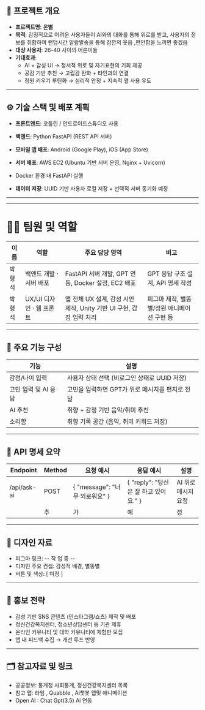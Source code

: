 ## 🌱 프로젝트 개요

- **프로젝트명**: **온별**
- **목적**: 감정적으로 어려운 사용자들이 AI와의 대화를 통해 위로를 받고, 사용자의 정보를 취합하여 랜덤시간 알람발송을 통해 잠깐의 웃음 ,편안함을 느끼면 좋겠음
- **대상 사용자**: 26-40 사이의 어른이들
- **기대효과**:
    - AI + 감성 UI → 정서적 위로 및 자기표현의 기회 제공
    - 공감 기반 추천 → 고립감 완화 + 타인과의 연결
    - 정원 키우기 루틴화 → 심리적 안정 + 지속적 앱 사용 유도

---

## ⚙️ 기술 스택 및 배포 계획

- **프론트엔드**: 코틀린 / 안드로이드스튜디오 사용

- **백엔드**: Python FastAPI (REST API 서버)

- **모바일 앱 배포**: Android (Google Play), iOS (App Store)

- **서버 배포**: AWS EC2 (Ubuntu 기반 서버 운영, Nginx + Uvicorn)
- Docker 환경 내 FastAPI 실행
- **데이터 저장**: UUID 기반 사용자 로컬 저장 + 선택적 서버 동기화 예정

---

---

# **🧑‍🔧 팀원 및 역할**

| 이름 | 역할 | 주요 담당 영역 | 비고 |
| --- | --- | --- | --- |
| 박형석 | 백엔드 개발 · 서버 배포 | FastAPI 서버 개발, GPT 연동, Docker 설정, EC2 배포 | GPT 응답 구조 설계, API 명세 작성 |
| 박형석 | UX/UI 디자인 · 웹 프론트 | 앱 전체 UX 설계, 감성 시안 제작, Unity 기반 UI 구현,  감정 입력 처리 | 피그마 제작, 별똥별/정원 애니메이션 구현 등 |

---

## 🧩 주요 기능 구성

| 기능 | 설명 |
| --- | --- |
| 감정/나이 입력 | 사용자 상태 선택 (비로그인 상태로 UUID 저장) |
| 고민 입력 및 AI 응답 | 고민을 입력하면 GPT가 위로 메시지를 편지로 전달 |
| AI 추천 | 취향 + 감정 기반 음악/취미 추천 |
| 소리함 | 취향 기록 공간 (음악, 취미 키워드 저장) |
---

## 🔗 API 명세 요약

| Endpoint | Method | 요청 예시 | 응답 예시 | 설명 |
| --- | --- | --- | --- | --- |
| /api/ask-ai | POST | { "message": "너무 외로워요" } | { "reply": "당신은 잘 하고 있어요." } | AI 위로 메시지 요청 |
|  | 추 | 가 | 예 | 정 |

---

## 🎨 디자인 자료

- 피그마 링크: -- 작 업 중 --
- 디자인 주요 컨셉: 감성적 배경, 별똥별
- 버튼 및 색상: [ 미정 ]

---

## 📢 홍보 전략

- 감성 기반 SNS 콘텐츠 (인스타그램/쇼츠) 제작 및 배포
- 정신건강복지센터, 청소년상담센터 등 기관 제휴
- 온라인 커뮤니티 및 대학 커뮤니티에 체험판 모집
- 앱 내 피드백 수집 → 개선 루프 반영

---

## 🗂️ 참고자료 및 링크

- 공공정보:  통계청 사회통계, 정신건강복지센터 목록
- 참고 앱: 라임 , Quabble , Ai챗봇 앱및 애니메이션
- Open AI : Chat Gpt(3.5) Ai 연동
